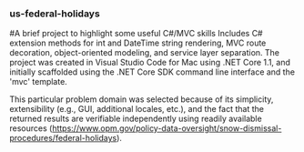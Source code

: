 ### us-federal-holidays
#A brief project to highlight some useful C#/MVC skills
Includes C# extension methods for int and DateTime string rendering, MVC route decoration, object-oriented modeling, and service layer separation.  The project was created in Visual Studio Code for Mac using .NET Core 1.1, and initially scaffolded using the .NET Core SDK command line interface and the 'mvc' template.

This particular problem domain was selected because of its simplicity, extensibility (e.g., GUI, additional locales, etc.), and the fact that the returned results are verifiable independently using readily available resources (https://www.opm.gov/policy-data-oversight/snow-dismissal-procedures/federal-holidays).
